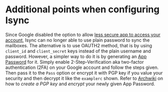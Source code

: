 # Additional points when configuring Isync

Since Google disabled the option to allow [less secure app to access your
account](https://support.google.com/accounts/answer/6010255?hl=en#zippy=), Isync
can no longer able to use plain password to sync the mailboxes. The alternative
is to use OAUTH2 method, that is by using `client_id` and `client_secret` keys
instead of the plain username and password. However, a simpler way to do it is
by generating an [App
Password](https://support.google.com/accounts/answer/185833) for it. Simply
enable 2-Step-Verification aka two-factor authentication (2FA) on your Google
account and follow the steps given. Then pass it to the `Pass` option or encrypt
it with PGP key if you value your security and then decrypt it like the
`examplerc` shown. Refer to [Archwiki](https://wiki.archlinux.org/title/GnuPG)
on how to *create a PGP key* and *encrypt* your newly given App Password.

